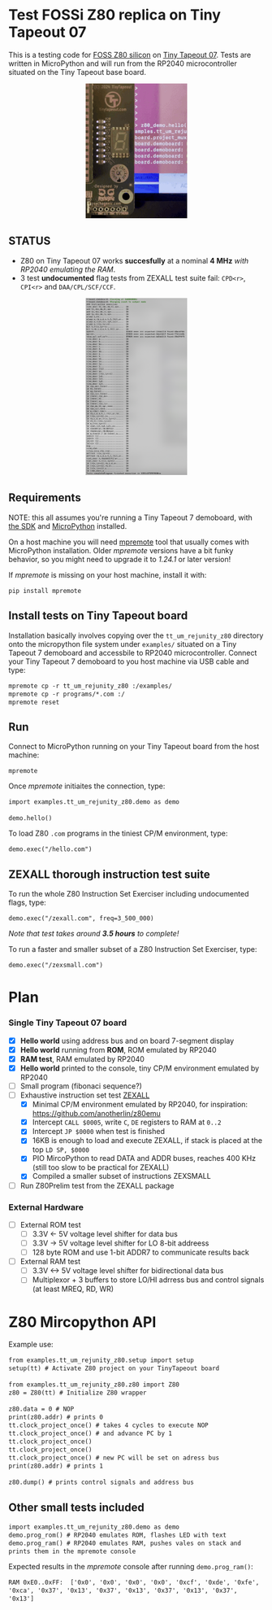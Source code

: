 # Test FOSSi Z80 replica on Tiny Tapeout 07

This is a testing code for [FOSS Z80 silicon](https://github.com/rejunity/z80-open-silicon) on [Tiny Tapeout 07](https://tinytapeout.com/runs/tt07). Tests are written in MicroPython and will run from the RP2040 microcontroller situated on the Tiny Tapeout base board.

<p align="center">
  <img width="200" src="./assets/z80-hello-world.gif"/>
</p>

## STATUS

* Z80 on Tiny Tapeout 07 works **succesfully** at a nominal **4 MHz** _with RP2040 emulating the RAM_.
* 3 test **undocumented** flag tests from ZEXALL test suite fail: `CPD<r>`, `CPI<r>` and `DAA/CPL/SCF/CCF`.
<p align="center">
  <img width="200" src="./assets/zexall-results-tt07.png"/>
</p>


## Requirements

NOTE: this all assumes you're running a Tiny Tapeout 7 demoboard, with [the SDK](https://github.com/TinyTapeout/tt-micropython-firmware/) and [MicroPython](https://www.micropython.org) installed.

On a host machine you will need [mpremote](https://docs.micropython.org/en/latest/reference/mpremote.html) tool that usually comes with MicroPython installation. Older *mpremote* versions have a bit funky behavior, so you might need to upgrade it to _1.24.1_ or later version!

If *mpremote* is missing on your host machine, install it with:
```
pip install mpremote
```

## Install tests on Tiny Tapeout board
Installation basically involves copying over the `tt_um_rejunity_z80` directory onto the micropython file system under `examples/` situated on a Tiny Tapeout 7 demoboard and accessbile to RP2040 microcontroller. Connect your Tiny Tapeout 7 demoboard to you host machine via USB cable and type:

```
mpremote cp -r tt_um_rejunity_z80 :/examples/
mpremote cp -r programs/*.com :/
mpremote reset
```

## Run

Connect to MicroPython running on your Tiny Tapeout board from the host machine:
```
mpremote
```

Once *mpremote* initiaites the connection, type:
```
import examples.tt_um_rejunity_z80.demo as demo

demo.hello()
```

To load Z80 `.com` programs in the tiniest CP/M environment, type:
```
demo.exec("/hello.com")
```

## ZEXALL thorough instruction test suite

To run the whole Z80 Instruction Set Exerciser including undocumented flags, type:
```
demo.exec("/zexall.com", freq=3_500_000)
```
_Note that test takes around **3.5 hours** to complete!_

To run a faster and smaller subset of a Z80 Instruction Set Exerciser, type:
```
demo.exec("/zexsmall.com")
```

# Plan
### Single Tiny Tapeout 07 board
- [x] **Hello world** using address bus and on board 7-segment display
- [x] **Hello world** running from **ROM**, ROM emulated by RP2040
- [x] **RAM test**, RAM emulated by RP2040
- [x] **Hello world** printed to the console, tiny CP/M environment emulated by RP2040
- [ ] Small program (fibonaci sequence?)
- [ ] Exhaustive instruction set test [ZEXALL](https://github.com/agn453/ZEXALL)
  - [x] Minimal CP/M environment emulated by RP2040, for inspiration: https://github.com/anotherlin/z80emu
  - [x] Intercept `CALL $0005`, write `C`, `DE` registers to RAM at `0..2`
  - [x] Intercept `JP $0000` when test is finished
  - [x] 16KB is enough to load and execute ZEXALL, if stack is placed at the top `LD SP, $0000`
  - [x] PIO MircoPython to read DATA and ADDR buses, reaches 400 KHz (still too slow to be practical for ZEXALL)
  - [x] Compiled a smaller subset of instructions ZEXSMALL
- [ ] Run Z80Prelim test from the ZEXALL package 

### External Hardware
- [ ] External ROM test
  - [ ] 3.3V <- 5V voltage level shifter for data bus
  - [ ] 3.3V -> 5V voltage level shifter for LO 8-bit addreess
  - [ ] 128 byte ROM and use 1-bit ADDR7 to communicate results back
- [ ] External RAM test
  - [ ] 3.3V <-> 5V voltage level shifter for bidirectional data bus
  - [ ] Multiplexor + 3 buffers to store LO/HI adrress bus and control signals (at least MREQ, RD, WR)

# Z80 Mircopython API

Example use:
```
from examples.tt_um_rejunity_z80.setup import setup
setup(tt) # Activate Z80 project on your TinyTapeout board

from examples.tt_um_rejunity_z80.z80 import Z80
z80 = Z80(tt) # Initialize Z80 wrapper

z80.data = 0 # NOP
print(z80.addr) # prints 0
tt.clock_project_once() # takes 4 cycles to execute NOP
tt.clock_project_once() # and advance PC by 1
tt.clock_project_once()
tt.clock_project_once()
tt.clock_project_once() # new PC will be set on adress bus
print(z80.addr) # prints 1

z80.dump() # prints control signals and address bus
```

## Other small tests included
```
import examples.tt_um_rejunity_z80.demo as demo
demo.prog_rom() # RP2040 emulates ROM, flashes LED with text
demo.prog_ram() # RP2040 emulates RAM, pushes vales on stack and prints them in the mpremote console
```
Expected results in the *mpremote* console after running `demo.prog_ram()`:
```
RAM 0xE0..0xFF:  ['0x0', '0x0', '0x0', '0x0', '0xcf', '0xde', '0xfe', '0xca', '0x37', '0x13', '0x37', '0x13', '0x37', '0x13', '0x37', '0x13']
```

